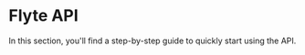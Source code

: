 # Flyte API

<!-- This document describes how to start using your API: authorization, authentication, accessing API resources. -->
In this section, you'll find a step-by-step guide to quickly start using the API.